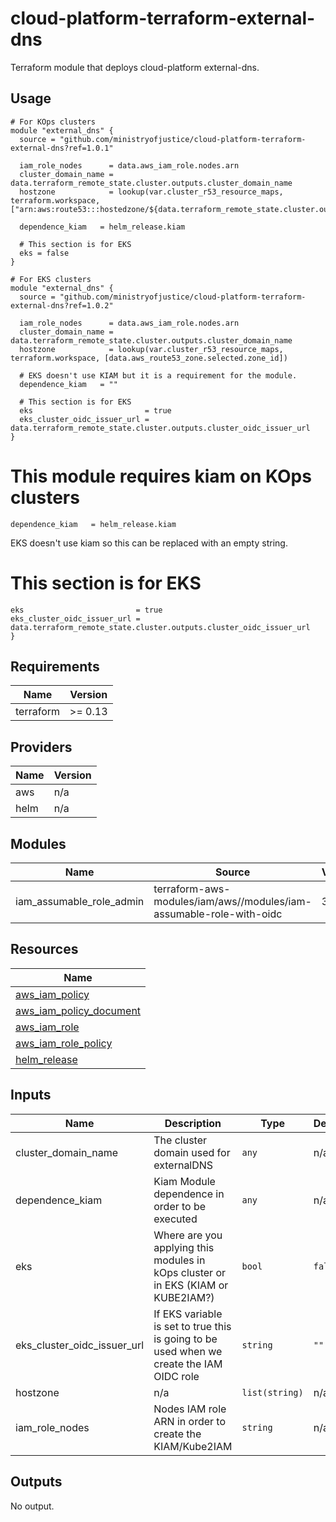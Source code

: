 # cloud-platform-terraform-external-dns

Terraform module that deploys cloud-platform external-dns.

## Usage

```hcl
# For KOps clusters
module "external_dns" {
  source = "github.com/ministryofjustice/cloud-platform-terraform-external-dns?ref=1.0.1"

  iam_role_nodes      = data.aws_iam_role.nodes.arn
  cluster_domain_name = data.terraform_remote_state.cluster.outputs.cluster_domain_name
  hostzone            = lookup(var.cluster_r53_resource_maps, terraform.workspace, ["arn:aws:route53:::hostedzone/${data.terraform_remote_state.cluster.outputs.hosted_zone_id}"])

  dependence_kiam   = helm_release.kiam

  # This section is for EKS
  eks = false
}

# For EKS clusters
module "external_dns" {
  source = "github.com/ministryofjustice/cloud-platform-terraform-external-dns?ref=1.0.2"

  iam_role_nodes      = data.aws_iam_role.nodes.arn
  cluster_domain_name = data.terraform_remote_state.cluster.outputs.cluster_domain_name
  hostzone            = lookup(var.cluster_r53_resource_maps, terraform.workspace, [data.aws_route53_zone.selected.zone_id])

  # EKS doesn't use KIAM but it is a requirement for the module.
  dependence_kiam   = ""

  # This section is for EKS
  eks                         = true
  eks_cluster_oidc_issuer_url = data.terraform_remote_state.cluster.outputs.cluster_oidc_issuer_url
}
```

  # This module requires kiam on KOps clusters
  ```hcl
  dependence_kiam   = helm_release.kiam
  ```

  EKS doesn't use kiam so this can be replaced with an empty string.

  # This section is for EKS
  ```hcl
  eks                         = true
  eks_cluster_oidc_issuer_url = data.terraform_remote_state.cluster.outputs.cluster_oidc_issuer_url
}
  ```

<!--- BEGIN_TF_DOCS --->
## Requirements

| Name | Version |
|------|---------|
| terraform | >= 0.13 |

## Providers

| Name | Version |
|------|---------|
| aws | n/a |
| helm | n/a |

## Modules

| Name | Source | Version |
|------|--------|---------|
| iam_assumable_role_admin | terraform-aws-modules/iam/aws//modules/iam-assumable-role-with-oidc | 3.13.0 |

## Resources

| Name |
|------|
| [aws_iam_policy](https://registry.terraform.io/providers/hashicorp/aws/latest/docs/resources/iam_policy) |
| [aws_iam_policy_document](https://registry.terraform.io/providers/hashicorp/aws/latest/docs/data-sources/iam_policy_document) |
| [aws_iam_role](https://registry.terraform.io/providers/hashicorp/aws/latest/docs/resources/iam_role) |
| [aws_iam_role_policy](https://registry.terraform.io/providers/hashicorp/aws/latest/docs/resources/iam_role_policy) |
| [helm_release](https://registry.terraform.io/providers/hashicorp/helm/latest/docs/resources/release) |

## Inputs

| Name | Description | Type | Default | Required |
|------|-------------|------|---------|:--------:|
| cluster\_domain\_name | The cluster domain used for externalDNS | `any` | n/a | yes |
| dependence\_kiam | Kiam Module dependence in order to be executed | `any` | n/a | yes |
| eks | Where are you applying this modules in kOps cluster or in EKS (KIAM or KUBE2IAM?) | `bool` | `false` | no |
| eks\_cluster\_oidc\_issuer\_url | If EKS variable is set to true this is going to be used when we create the IAM OIDC role | `string` | `""` | no |
| hostzone | n/a | `list(string)` | n/a | yes |
| iam\_role\_nodes | Nodes IAM role ARN in order to create the KIAM/Kube2IAM | `string` | n/a | yes |

## Outputs

No output.

<!--- END_TF_DOCS --->


